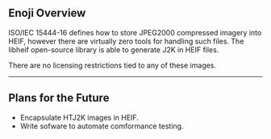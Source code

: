 ## Enoji Overview
ISO/IEC 15444-16 defines how to store JPEG2000 compressed imagery into HEIF, however there are virtually zero tools for handling such files. The libheif open-source library is able to generate J2K in HEIF files.

There are no licensing restrictions tied to any of these images.

---


## Plans for the Future
* Encapsulate HTJ2K images in HEIF.
* Write sofware to automate comformance testing.

